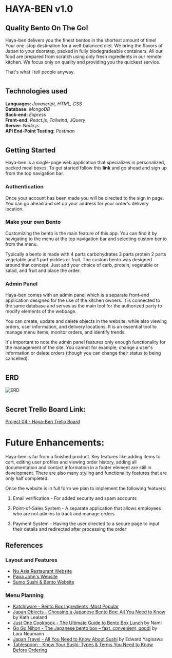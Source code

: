 # HAYA-BEN v1.0

## Quality Bento On The Go!

Haya-ben delivers you the finest bentos in the shortest amount of time! Your one-stop destination for a well-balanced diet. We bring the flavors of Japan to your doorstep, packed in fully biodegradeable containers. All our food are prepared from scratch using only fresh ingredients in our remote kitchen. We focus only on quality and providing you the quickest service.

That's what I tell people anyway.

#

## Technologies used

**Languages:** *Javascript, HTML, CSS* <br>
**Database:** *MongoDB* <br>
**Back-end:** *Express* <br>
**Front-end:** *React.js, Tailwind, JQuery* <br>
**Server:** *Node.js*<br>
**API End-Point Testing:** *Postman*

#

## Getting Started

Haya-ben is a single-page web application that specializes in personalized, packed meal boxes. To get started follow this **link** and go ahead and sign up from the top navigation bar.

### **Authentication**

Once your account has been made you will be directed to the sign in page. You can go ahead and set up your address for your order's delivery location.

### **Make your own Bento**

Customizing the bento is the main feature of this app. You can find it by navigating to the menu at the top navigation bar and selecting custom bento from the menu.

Typically a bento is made with 4 parts carbohydrates 3 parts protein 2 parts vegetable and 1 part pickles or fruit. The custom bento was designed around that concept. Just add your choice of carb, protein, vegetable or salad, and fruit and place the order.

### **Admin Panel**

Haya-ben comes with an admin panel which is a separate front-end application designed for the use of the kitchen owners. It is connected to the same database and serves as the main tool for the authorized party to modify elements of the webpage.

You can create, update and delete objects in the website, while also viewing orders, user information, and delivery locations. It is an essential tool to manage menu items, monitor orders, and identify trends.

It's important to note the admin panel features only enough functionality for the management of the site. You cannot for example, change a user's information or delete orders (though you can change their status to being cancelled). 

#

## ERD
![ERD](../dev/public/Haya-Ben.drawio.png)

#

## Secret Trello Board Link:

[Project 04 - Haya-Ben Trello Board](https://trello.com/b/JaSa05f7/haya-ben)

#

# Future Enhancements:

Haya-ben is far from a finished product. Key features like adding items to cart, editing user profiles and viewing order history, adding all documentation and contact information in a footer element are still in development. There are also many styling and functionality features that are only half completed. 

Once the website is in full form we plan to implement the following featuers:

1. Email verification - For added security and spam accounts

2. Point-of-Sales System - A separate application that allows employees who are not admins to track and manage orders

3. Payment System - Having the user directed to a secure page to input their details and redirected after processing the order

## **References**

### Layout and Features
- [Nu Asia Restaurant Website](http://nuasia.net/)
- [Papa John's Website](https://www.papajohnsbah.com/bahrain/)
- [Sumo Sushi & Bento Website](https://sumosushibento.com/)

### Menu Planning
- [Katchiware - Bento Box Ingredients, Most Popular](https://www.katachiware.com.au/bento-box-ingredients/)<br>
- [Japan Objects - Choosing a Japanese Bento Box: All You Need to Know](https://japanobjects.com/features/bento-box) by Kath Lealand<br>
- [Just One Cookbook - The Ultimate Guide to Bento Box Lunch](https://www.justonecookbook.com/how-to-make-bento/) by Nami<br>
- [Go Go Nihon - The Japanese bento box – fast, convenient, good!](https://gogonihon.com/en/blog/inside-a-japanese-bento-box/) by Lara Neumann<br>
- [Japan Travel - All You Need to Know About Sushi](https://en.japantravel.com/guide/all-you-need-to-know-about-sushi/21369) by Edward Yagisawa<br>
- [Tablespoon - Know Your Sushi: Types & Terms You Need to Know Before Ordering](https://www.tablespoon.com/posts/know-your-sushi-types-and-terms-before-ordering)



 

